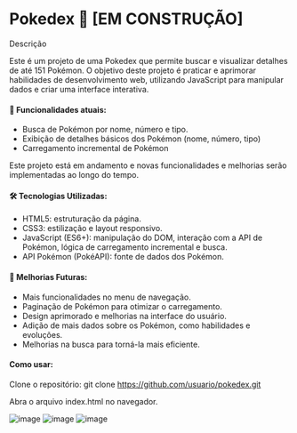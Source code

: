 # Pokedex 👾 [EM CONSTRUÇÃO]

Descrição

Este é um projeto de uma Pokedex que permite buscar e visualizar detalhes de até 151 Pokémon. O objetivo deste projeto é praticar e aprimorar habilidades de desenvolvimento web, utilizando JavaScript para manipular dados e criar uma interface interativa.

#### 🌟 Funcionalidades atuais:
- Busca de Pokémon por nome, número e tipo.
- Exibição de detalhes básicos dos Pokémon (nome, número, tipo)
- Carregamento incremental de Pokémon

Este projeto está em andamento e novas funcionalidades e melhorias serão implementadas ao longo do tempo.

#### 🛠️ Tecnologias Utilizadas:
- HTML5: estruturação da página.
- CSS3: estilização e layout responsivo.
- JavaScript (ES6+): manipulação do DOM, interação com a API de Pokémon, lógica de carregamento incremental e busca.
- API Pokémon (PokéAPI): fonte de dados dos Pokémon.

#### 🚀 Melhorias Futuras:

- Mais funcionalidades no menu de navegação.
- Paginação de Pokémon para otimizar o carregamento.
- Design aprimorado e melhorias na interface do usuário.
- Adição de mais dados sobre os Pokémon, como habilidades e evoluções.
- Melhorias na busca para torná-la mais eficiente.

#### Como usar:

Clone o repositório: git clone https://github.com/usuario/pokedex.git

Abra o arquivo index.html no navegador.

![image](https://github.com/user-attachments/assets/1afa8799-3cb3-43cc-8d58-42ac73ef32e7)
![image](https://github.com/user-attachments/assets/724a063f-bc5d-49da-9ba3-074cf26559a0)
![image](https://github.com/user-attachments/assets/12726785-cd82-473e-bcfa-4fcf6a364e6f)


